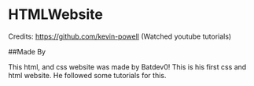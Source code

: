 # HTMLWebsite
Credits:
https://github.com/kevin-powell (Watched youtube tutorials)

##Made By

This html, and css website was made by Batdev0! This is his first css and html website. He followed some tutorials for this.

